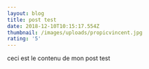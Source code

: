 ```yaml
---
layout: blog
title: post test
date: 2018-12-10T10:15:17.554Z
thumbnail: /images/uploads/propicvincent.jpg
rating: '5'
---
```

ceci est le contenu de mon post test
